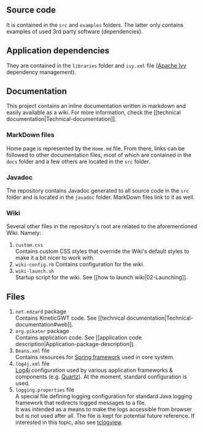 <!-- --- title: Repository description -->

## Source code

It is contained in the `src` and `examples` folders. The latter only contains examples of used 3rd party software (dependencies).

## Application dependencies

They are contained in the `libraries` folder and `ivy.xml` file ([Apache Ivy](http://ant.apache.org/ivy) dependency management).

## Documentation

This project contains an inline documentation written in markdown and easily available as a wiki. For more information, check the [[technical documentation|Technical-documentation]].  

### MarkDown files

Home page is represented by the `Home.md` file. From there, links can be followed to other documentation files, most of which are contained in the `docs` folder and a few others are located in the `src` folder.

### Javadoc

The repository contains Javadoc generated to all source code in the `src` folder and is located in the `javadoc` folder. MarkDown files link to it as well.

### Wiki

Several other files in the repository's root are related to the aforementioned Wiki. Namely:

1. `custom.css`  
Contains custom CSS styles that override the Wiki's default styles to make it a bit nicer to work with.
2. `wiki-config.rb`
Contains configuration for the wiki.
3. `wiki-launch.sh`  
Startup script for the wiki. See [[how to launch wiki|02-Launching]].


## Files

1. `net.edzard` package  
Contains KineticGWT code. See [[technical documentation|Technical-documentation#web]].
2. `org.pikater` package  
Contains application code. See [[application code description|Application-package-description]].
3. `Beans.xml` file  
Contains resources for [Spring framework](http://projects.spring.io/spring-framework/) used in core system.
4. `log4j.xml` file  
[Log4j](http://logging.apache.org/log4j/1.2/) configuration used by various application frameworks & components (e.g. [Quartz](http://quartz-scheduler.org/)). At the moment, standard configuration is used.
5. `logging.properties` file  
A special file defining logging configuration for standard Java logging framework that redirects logged messages to a file.  
It was intended as a means to make the logs accessible from browser but is not used after all. The file is kept for potential future reference. If interested in this topic, also see [tclogview](https://github.com/happygiraffe/tclogview).